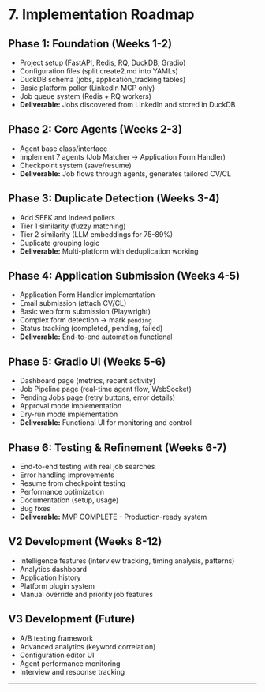 # 7. Implementation Roadmap

## Phase 1: Foundation (Weeks 1-2)
- Project setup (FastAPI, Redis, RQ, DuckDB, Gradio)
- Configuration files (split create2.md into YAMLs)
- DuckDB schema (jobs, application_tracking tables)
- Basic platform poller (LinkedIn MCP only)
- Job queue system (Redis + RQ workers)
- **Deliverable:** Jobs discovered from LinkedIn and stored in DuckDB

## Phase 2: Core Agents (Weeks 2-3)
- Agent base class/interface
- Implement 7 agents (Job Matcher → Application Form Handler)
- Checkpoint system (save/resume)
- **Deliverable:** Job flows through agents, generates tailored CV/CL

## Phase 3: Duplicate Detection (Weeks 3-4)
- Add SEEK and Indeed pollers
- Tier 1 similarity (fuzzy matching)
- Tier 2 similarity (LLM embeddings for 75-89%)
- Duplicate grouping logic
- **Deliverable:** Multi-platform with deduplication working

## Phase 4: Application Submission (Weeks 4-5)
- Application Form Handler implementation
- Email submission (attach CV/CL)
- Basic web form submission (Playwright)
- Complex form detection → mark `pending`
- Status tracking (completed, pending, failed)
- **Deliverable:** End-to-end automation functional

## Phase 5: Gradio UI (Weeks 5-6)
- Dashboard page (metrics, recent activity)
- Job Pipeline page (real-time agent flow, WebSocket)
- Pending Jobs page (retry buttons, error details)
- Approval mode implementation
- Dry-run mode implementation
- **Deliverable:** Functional UI for monitoring and control

## Phase 6: Testing & Refinement (Weeks 6-7)
- End-to-end testing with real job searches
- Error handling improvements
- Resume from checkpoint testing
- Performance optimization
- Documentation (setup, usage)
- Bug fixes
- **Deliverable:** MVP COMPLETE - Production-ready system

## V2 Development (Weeks 8-12)
- Intelligence features (interview tracking, timing analysis, patterns)
- Analytics dashboard
- Application history
- Platform plugin system
- Manual override and priority job features

## V3 Development (Future)
- A/B testing framework
- Advanced analytics (keyword correlation)
- Configuration editor UI
- Agent performance monitoring
- Interview and response tracking

---
